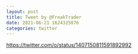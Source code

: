 ```yaml
--- 
layout: post 
title: Tweet by @FreakTrader 
date: 2021-06-21 1624325876 
categories: twitter 
--- 
```

https://twitter.com/o/status/1407150811591892992